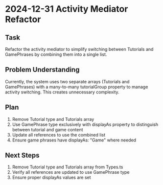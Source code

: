 # 2024-12-31 Activity Mediator Refactor

## Task
Refactor the activity mediator to simplify switching between Tutorials and GamePhrases by combining them into a single list.

## Problem Understanding
Currently, the system uses two separate arrays (Tutorials and GamePhrases) with a many-to-many tutorialGroup property to manage activity switching. This creates unnecessary complexity.

## Plan
1. Remove Tutorial type and Tutorials array
2. Use GamePhrase type exclusively with displayAs property to distinguish between tutorial and game content
3. Update all references to use the combined list
4. Ensure game phrases have displayAs: "Game" where needed

## Next Steps
1. Remove Tutorial type and Tutorials array from Types.ts
2. Verify all references are updated to use GamePhrase type
3. Ensure proper displayAs values are set
